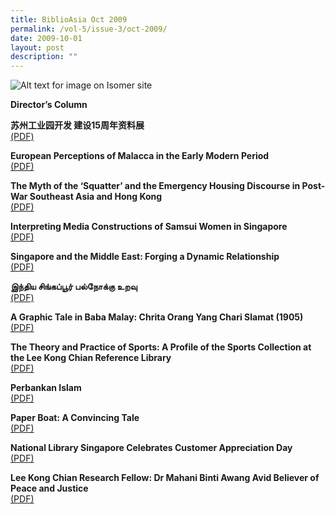 ```yaml
---
title: BiblioAsia Oct 2009
permalink: /vol-5/issue-3/oct-2009/
date: 2009-10-01
layout: post
description: ""
---
```

![Alt text for image on Isomer site](/images/covers/ba5-3.jpg)

**Director’s Column**

**苏州工业园开发 建设15周年资料展**  <br>
[(PDF)](/files/pdf/vol-5/issue-3/v5-issue3_Suzhou.pdf)

**European Perceptions of Malacca in the Early Modern Period** <br>
[(PDF)](/files/pdf/vol-5/issue-3/v5-issue3_EuropeanPerceptions.pdf)

**The Myth of the ‘Squatter’ and the Emergency Housing Discourse in Post-War Southeast Asia and Hong Kong** <br>
[(PDF)](/files/pdf/vol-5/issue-3/v5-issue3_SquatterHousing.pdf)

**Interpreting Media Constructions of Samsui Women in Singapore** <br>
[(PDF)](/files/pdf/vol-5/issue-3/v5-issue3_SamsuiWomen.pdf)

**Singapore and the Middle East: Forging a Dynamic Relationship** <br>
[(PDF)](/files/pdf/vol-5/issue-3/v5-issue3_SingaporeMiddleEast.pdf)

**இந்திய சிங்கப்பூர் பல்நோக்கு உறவு** <br>
[(PDF)](/files/pdf/vol-5/issue-3/v5-issue3_IndiaSingapore.pdf)

**A Graphic Tale in Baba Malay: Chrita Orang Yang Chari Slamat (1905)** <br>
[(PDF)](/files/pdf/vol-5/issue-3/v5-issue3_BabaMalay.pdf)

**The Theory and Practice of Sports: A Profile of the Sports Collection at the Lee Kong Chian Reference Library** <br>
[(PDF)](/files/pdf/vol-5/issue-3/v5-issue3_TheoryPracticeSports.pdf)

**Perbankan Islam** <br>
[(PDF)](/files/pdf/vol-5/issue-3/v5-issue3_Islam.pdf)

**Paper Boat: A Convincing Tale** <br>
[(PDF)](/files/pdf/vol-5/issue-3/v5-issue3_PaperBoat.pdf)

**National Library Singapore Celebrates Customer Appreciation Day** <br>
[(PDF)](/files/pdf/vol-5/issue-3/v5-issue3_CustomerAppreciation.pdf)

**Lee Kong Chian Research Fellow: Dr Mahani Binti Awang Avid Believer of Peace and Justice** <br>
[(PDF)](/files/pdf/vol-5/issue-3/v5-issue3_MahaniAwang.pdf)
